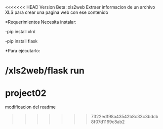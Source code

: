 <<<<<<< HEAD
Version Beta: xls2web
Extraer informacion de un archivo XLS para crear una pagina web con ese contenido

*Requerimientos
Necesita instalar:

-pip install xlrd

-pip install flask


*Para ejecutarlo:

/xls2web/flask run
=======
# project02

modificacion del readme
>>>>>>> 7322edf98a43542b8c33c3bdcb8f07d1169c8ab2

